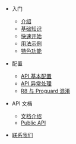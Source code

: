 * 入门
  * [介绍](guide/home)
  * [基础知识](guide/knowledge)
  * [快速开始](guide/quick-start)
  * [用法示例](guide/example)
  * [特色功能](guide/special-feature)

* 配置
  * [API 基本配置](config/api-example)
  * [API 异常处理](config/api-exception)
  * [R8 与 Proguard 混淆](config/r8-proguard)

* API 文档
  * [文档介绍](api/home)
  * [Public API](api/document)

* [联系我们](about/contacts)